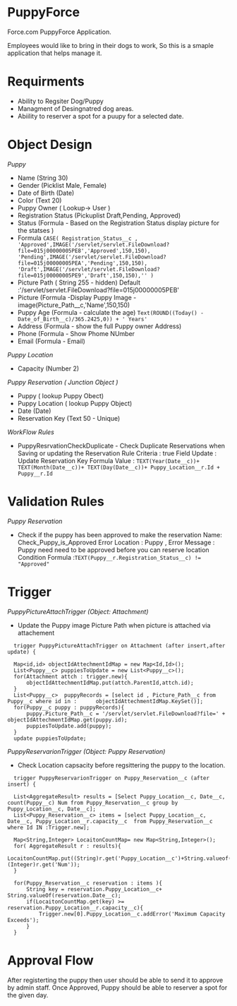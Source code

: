 PuppyForce
==========

Force.com PuppyForce Application.

Employees would like to bring in their dogs to work, So this is a smaple application that helps manage it. 

Requirments
===========
* Ability to Regsiter Dog/Puppy
* Managment of Desingnatred dog areas.
* Abiility to reserver a spot for a puupy for a selected date.
 

Object Design
=============

*Puppy*
  * Name (String 30)
  * Gender (Picklist  Male, Female)
  * Date of Birth (Date)
  * Color (Text 20)
  * Puppy Owner ( Lookup-> User )
  * Registration Status (Pickuplist Draft,Pending, Approved)
  * Status (Formula - Based on the Registration Status display picture for the statses )
   * Formula
      `CASE( Registration_Status__c ,
       'Approved',IMAGE('/servlet/servlet.FileDownload?file=015j00000005PE8','Approved',150,150),
       'Pending',IMAGE('/servlet/servlet.FileDownload?file=015j00000005PEA','Pending',150,150),
       'Draft',IMAGE('/servlet/servlet.FileDownload?file=015j00000005PE9','Draft',150,150),''
      )
      `
  * Picture Path ( String 255 - hidden) Default :'/servlet/servlet.FileDownload?file=015j00000005PEB'
  * Picture (Formula  -Display Puppy Image - image(Picture_Path__c,'Name',150,150)
  * Puppy Age (Formula - calculate the age) ` Text(ROUND((Today() -  Date_of_Birth__c)/365.2425,0)) + ' Years' `
  * Address (Formula - show the full Puppy owner Address)
  * Phone (Formula - Show Phome NUmber
  * Email (Formula - Email)
  
*Puppy Location*
  * Capacity (Number 2)
 
*Puppy Reservation ( Junction Object )*
  * Puppy ( lookup Puppy Obect)
  * Puppy Location ( lookup Puppy Object)
  * Date (Date)
  * Reservation Key (Text 50 - Unique)

*WorkFlow Rules*
 * PuppyResrvationCheckDuplicate - Check Duplicate Reservations when Saving or updating the Reservation
  Rule Criteria : true
  Field Update : Update Reservation Key
  Formula Value : `TEXT(Year(Date__c))+ TEXT(Month(Date__c))+ TEXT(Day(Date__c))+ Puppy_Location__r.Id + Puppy__r.Id`

 
  
Validation Rules
================
 *Puppy Reservation* 
  * Check if the puppy has been approved to make the reservation
   Name: Check_Puppy_is_Approved
   Error Location : Puppy , Error Message : Puppy need need to be approved before you can reserve location
   Condition Formula :`TEXT(Puppy__r.Registration_Status__c) != "Approved" ` 

Trigger
=======
  *PuppyPictureAttachTrigger (Object: Attachment)*
   * Update the Puppy image Picture Path when picture is attached via attachement
  ```
    trigger PuppyPictureAttachTrigger on Attachment (after insert,after update) {
    
    Map<id,id> objectIdAttechmentIdMap = new Map<Id,Id>();
    List<Puppy__c> puppiesToUpdate = new List<Puppy__c>();
    for(Attachment attch : trigger.new){
        objectIdAttechmentIdMap.put(attch.ParentId,attch.id);
    }
    List<Puppy__c>  puppyRecords = [select id , Picture_Path__c from Puppy__c where id in :      objectIdAttechmentIdMap.KeySet()]; 
    for(Puppy__c puppy : puppyRecords){
        puppy.Picture_Path__c = '/servlet/servlet.FileDownload?file=' + objectIdAttechmentIdMap.get(puppy.id);
        puppiesToUpdate.add(puppy);
    }
    update puppiesToUpdate;
  ```
  
  *PuppyReservarionTrigger (Object: Puppy Reservation)* 
   * Check Location capsacity before regsittering the puppy to the location.  
  ```
    trigger PuppyReservarionTrigger on Puppy_Reservation__c (after insert) {

    List<AggregateResult> results = [Select Puppy_Location__c, Date__c, count(Puppy__c) Num from Puppy_Reservation__c group by Puppy_Location__c, Date__c];
    List<Puppy_Reservation__c> items = [select Puppy_Location__c, Date__c, Puppy_Location__r.capacity__c  from Puppy_Reservation__c where Id IN :Trigger.new];
    
    Map<String,Integer> LocaitonCountMap= new Map<String,Integer>();
    for( AggregateResult r : results){
        LocaitonCountMap.put((String)r.get('Puppy_Location__c')+String.valueof(r.get('Date__c')).substring(0,10),(Integer)r.get('Num'));
    }
  
    for(Puppy_Reservation__c reservation : items ){
        String key = reservation.Puppy_Location__c+ String.valueOf(reservation.Date__c);
        if(LocaitonCountMap.get(key) >= reservation.Puppy_Location__r.capacity__c){
            Trigger.new[0].Puppy_Location__c.addError('Maximum Capacity Exceeds');
        }
    }
  ```
Approval Flow
=============
  After registerting the puppy then user should be able to send it to approve by admin staff. Once Approved, Puppy should be able to reserver a spot for the given day. 
